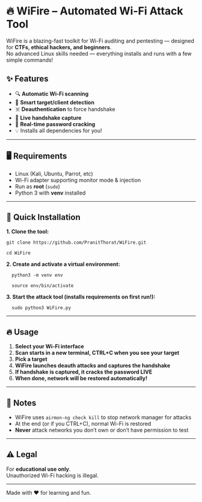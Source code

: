 # 🔥 WiFire – Automated Wi-Fi Attack Tool

WiFire is a blazing-fast toolkit for Wi-Fi auditing and pentesting — designed for **CTFs, ethical hackers, and beginners**.  
No advanced Linux skills needed — everything installs and runs with a few simple commands!

## ✨ Features
- 🔍 **Automatic Wi-Fi scanning**
- 🎯 **Smart target/client detection**
- ☠️ **Deauthentication** to force handshake
- 📶 **Live handshake capture**
- 🔑 **Real-time password cracking**
- 💡 Installs all dependencies for you!

---

## 🖥️ Requirements
- Linux (Kali, Ubuntu, Parrot, etc)
- Wi-Fi adapter supporting monitor mode & injection
- Run as **root** (`sudo`)
- Python 3 with **venv** installed

---

## 🚀 Quick Installation

**1. Clone the tool:**  
    
    git clone https://github.com/PranitThorat/WiFire.git

    cd WiFire


**2. Create and activate a virtual environment:**  
     
      python3 -m venv env
      
      source env/bin/activate


**3. Start the attack tool (installs requirements on first run!):**  
      
      sudo python3 WiFire.py


---

## 🔥 Usage

1. **Select your Wi-Fi interface**
2. **Scan starts in a new terminal, CTRL+C when you see your target**
3. **Pick a target**
4. **WiFire launches deauth attacks and captures the handshake**
5. **If handshake is captured, it cracks the password LIVE**
6. **When done, network will be restored automatically!**

---

## 📝 Notes
- WiFire uses `airmon-ng check kill` to stop network manager for attacks  
- At the end (or if you CTRL+C), normal Wi-Fi is restored  
- **Never** attack networks you don’t own or don’t have permission to test

---

## ⚠️ Legal

For **educational use only**.  
Unauthorized Wi-Fi hacking is illegal.

---

Made with ❤️ for learning and fun.

